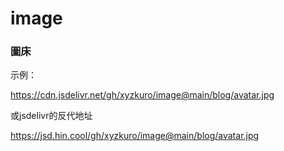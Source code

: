 # image
### 圖床

示例：

https://cdn.jsdelivr.net/gh/xyzkuro/image@main/blog/avatar.jpg

或jsdelivr的反代地址

https://jsd.hin.cool/gh/xyzkuro/image@main/blog/avatar.jpg

